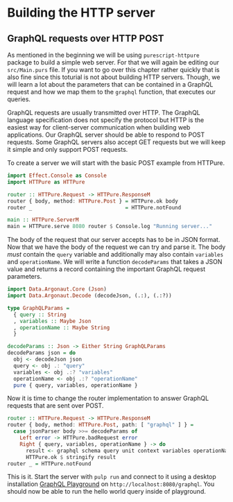 # Building the HTTP server

## GraphQL requests over HTTP POST

As mentioned in the beginning we will be using `purescript-httpure` package to build a simple web server. For that we will again be editing our `src/Main.purs` file. If you want to go over this chapter rather quickly that is also fine since this toturial is not about building HTTP servers. Though, we will learn a lot about the parameters that can be contained in a GraphQL request and how we map them to the `graphql` function, that executes our queries.

GraphQL requests are usually transmitted over HTTP. The GraphQL language specification does not specify the protocol but HTTP is the easiest way for client-server communication when building web applications. Our GraphQL server should be able to respond to POST requests. Some GraphQL servers also accept GET requests but we will keep it simple and only support POST requests.

To create a server we will start with the basic POST example from HTTPure.

```purescript
import Effect.Console as Console
import HTTPure as HTTPure

router :: HTTPure.Request -> HTTPure.ResponseM
router { body, method: HTTPure.Post } = HTTPure.ok body
router _                              = HTTPure.notFound

main :: HTTPure.ServerM
main = HTTPure.serve 8080 router $ Console.log "Running server..."
```

The body of the request that our server accepts has to be in JSON format. Now that we have the body of the request we can try and parse it. The body *must* contain the `query` variable and additionally may also contain `variables` and `operationName`. We will write a function `decodeParams` that takes a JSON value and returns a record containing the important GraphQL request parameters.

```purescript
import Data.Argonaut.Core (Json)
import Data.Argonaut.Decode (decodeJson, (.:), (.:?))

type GraphQLParams =
  { query :: String
  , variables :: Maybe Json
  , operationName :: Maybe String
  }

decodeParams :: Json -> Either String GraphQLParams
decodeParams json = do
  obj <- decodeJson json
  query <- obj .: "query"
  variables <- obj .:? "variables"
  operationName <- obj .:? "operationName"
  pure { query, variables, operationName }
```

Now it is time to change the router implementation to answer GraphQL requests that are sent over POST.

```purescript
router :: HTTPure.Request -> HTTPure.ResponseM
router { body, method: HTTPure.Post, path: [ "graphql" ] } =
  case jsonParser body >>= decodeParams of
    Left error -> HTTPure.badRequest error
    Right { query, variables, operationName } -> do
      result <- graphql schema query unit context variables operationName
      HTTPure.ok $ stringify result
router _ = HTTPure.notFound
```

This is it. Start the server with `pulp run` and connect to it using a desktop installation [GraphQL Playground](https://github.com/prisma/graphql-playground) on `http://localhost:8080/graphql`. You should now be able to run the hello world query inside of playground.
